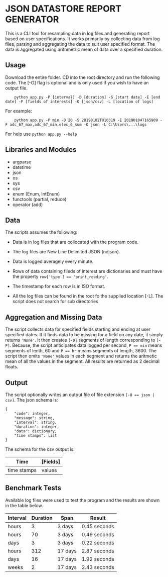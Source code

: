 # JSON DATASTORE REPORT GENERATOR

This is a CLI tool for resampling data in log files and generating report based on user specifications. It works primarily by collecting data from log files, parsing and aggregating the data to suit user specified format. The data is aggregated using arithmetric mean of data over a specified duration.

## Usage

Download the entire folder. CD into the root directory and run the following code. The [-O] flag is optional and is only used if you wish to have an output file.

```
    python app.py -P [interval] -D [duration] -S [start date] -E [end date] -F [fields of interests] -O [json/csv] -L [location of logs]
```

For example:

```
    python app.py -P min -D 20 -S 20190102T010319 -E 20190104T165909 -F adc_67_max,adc_67_min,elec_6_sum -O json -L C:\Users\...\logs
```

For help use `python app.py --help`

## Libraries and Modules

- argparse
- datetime
- json
- os
- sys
- csv
- enum (Enum, IntEnum)
- functools (partial, reduce)
- operator (add)

## Data

The scripts assumes the following:

- Data is in log files that are collocated with the program code.

- The log files are New Line Delimited JSON (ndjson).

- Data is logged averagely every minute.

- Rows of data containing fileds of interest are dictionaries and must have the property `row['type'] == 'print_reading'`.

- The timestamp for each row is in ISO format.

- All the log files can be found in the root fo the supplied location [-L]. The script does not search for sub directories

## Aggregation and Missing Data

The script collects data for specified fields starting and ending at user specified dates. If it finds data to be missing for a field on any date, it simply returns `'None'`. It then creates `[-D]` segments of length corresponding to `[-P]`. Because, the script anticipates data logged per second, `P == min` means segments of lenth, 60 and `P == hr` means segments of length, 3600. The script then omits `'None'` values in each segment and returns the aritmetic mean of all the values in the segment. All results are returned as 2 decimal floats.

## Output

The script optionally writes an output file of file extension `[-O == json | csv]`. The json schema is:

```
{
    "code": integer,
    "message": string,
    "interval": string,
    "duration": integer,
    "data": dictionary,
    "time stamps": list
}
```

The schema for the csv output is:

|     Time    | [Fields] |
| ----------- | -------- |
| time stamps | values   |


## Benchmark Tests

Available log files were used to test the program and the results are shown in the table below.

| Interval | Duration | Span | Result |
|--------- | -------- | --------- | ------ |
| hours | 3 | 3 days | 0.45 seconds |
| hours | 70 | 3 days | 0.49 seconds |
| days | 3 | 3 days | 0.22 seconds |
| hours | 312 | 17 days | 2.87 seconds |
| days | 16 | 17 days | 1.92 seconds |
| weeks | 2 | 17 days | 2.43 seconds

